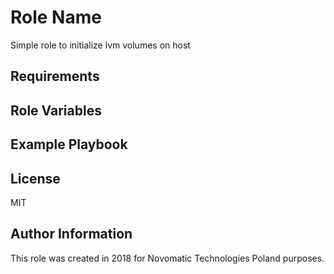 Role Name
=========

Simple role to initialize lvm volumes on host

Requirements
------------


Role Variables
--------------



Example Playbook
----------------




 License
 -------

 MIT


Author Information
------------------

This role was created in 2018 for Novomatic Technologies Poland purposes.
